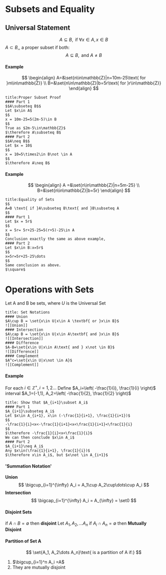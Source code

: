 # Subsets and Equality
## Universal Statement
$$
A\subseteq B, \text{ if }\forall x\in A, x\in B
$$
$A\subset B$,, a proper subset if both:
$$
A\subseteq B, \text{ and }A\neq B
$$
#### Example
$$
\begin{align}
A=&\set{n\in\mathbb{Z}|n=10m-25\text{ for }m\in\mathbb{Z}} \\
B=&\set{n\in\mathbb{Z}|b=5r\text{ for }r\in\mathbb{Z}}
\end{align}
$$
```ad-example
title:Proper Subset Proof
#### Part 1
$$A\subseteq B$$
Let $x\in A$
$$
x = 10m-25=5(2m-5)\in B
$$
True as $2m-5\in\mathbb{Z}$
$\therefore A\subseteq B$
#### Part 2
$$A\neq B$$
Let $x = 10$
$$
x = 10=5\times2\in B\not \in A
$$
$\therefore A\neq B$
```
#### Example
$$
\begin{align}
A =&\set{n\in\mathbb{Z}|n=5m-25} \\
B=&\set{n\in\mathbb{Z}|b=5r}
\end{align}
$$
```ad-example
title:Equality of Sets
$$
A=B \text{ if }A\subseteq B\text{ and }B\subseteq A
$$
#### Part 1
Let $x = 5r$
$$
x = 5r= 5r+25-25=5(r+5)-25\in A
$$
Conclusion exactly the same as above example,
#### Part 2
Let $x\in B:x=5r$
$$
x=5r=5r+25-25\dots
$$
Same conclusion as above.
$\square$
```
# Operations with Sets
Let A and B be sets, where $U$ is the Universal Set
```ad-def
title: Set Notations
#### Union
$A\cup B = \set{x\in U|x\in A \textbf{ or }x\in B}$
![[Union]]
#### Intersection
$A\cap B = \set{x\in U|x\in A\textbf{ and }x\in B}$
![[Intersection]]
#### Difference
$A-B=\set{x\in U|x\in A\text{ and } x\not \in B}$
![[Difference]]
#### Complement
$A^c=\set{x\in U|x\not \in A}$
![[Complement]]
```
#### Example
For each $i\in\mathbb{Z}^+, i=1,2\dots$
Define $A_i=\left( -\frac{1}{i}, \frac{1}{i} \right)$ interval
	$A_1=(-1,1), A_2=\left( -\frac{1}{2}, \frac{1}{2} \right)$
```ad-example
title: Show that $A_{i+1}\subset A_i$
#### Part 1
$A_{i+1}\subseteq A_i$
Let $x\in A_{i+1}, x\in (-\frac{1}{i+1}, \frac{1}{i+1})$
$$
-\frac{1}{i}<x<-\frac{1}{i+1}<x<\frac{1}{i+1}<\frac{1}{i}
$$
$\therefore -\frac{1}{i}<x<\frac{1}{i}$
We can then conclude $x\in A_i$
#### Part 2
$A_{i+1}\neq A_i$
Any $x\in(\frac{1}{i+1}, \frac{1}{i})$
$\therefore x\in A_i$, but $x\not \in A_{i+1}$
```
#### 'Summation Notation'
**Union**
$$
\bigcup_{i=1}^{\infty} A_i = A_1\cup A_2\cup\dots\cup A_i
$$
**Intersection**
$$
\bigcap_{i=1}^{\infty} A_i = A_{\infty} = \set0
$$
#### Disjoint Sets
if $A\cap B =\emptyset$ then **disjoint**
Let $A_1,A_2,\dots A_n$
if $A_i\cap A_n=\emptyset$ then **Mutually Disjoint**
#### Partition of Set A
$$
\set{A_1, A_2\dots A_n}\text{ is a partition of A if:}
$$
1. $\bigcup_{i=1}^n A_i =A$
2. They are mutually disjoint